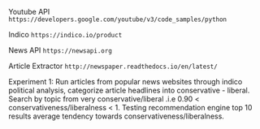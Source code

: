 Youtube API 
`https://developers.google.com/youtube/v3/code_samples/python`

Indico
`https://indico.io/product`

News API
`https://newsapi.org`


Article Extractor
`http://newspaper.readthedocs.io/en/latest/`

Experiment 1: Run articles from popular news websites through indico political analysis, categorize article headlines into conservative - liberal. Search by topic from very conservative/liberal .i.e 0.90 < conservativeness/liberalness < 1. Testing recommendation engine top 10 results average tendency towards conservativeness/liberalness.

